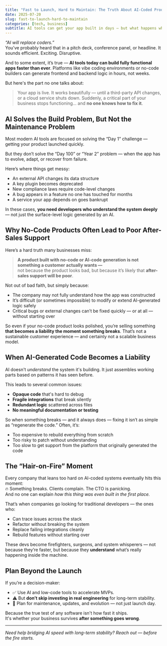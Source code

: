 ```yaml
---
title: "Fast to Launch, Hard to Maintain: The Truth About AI-Coded Products"
date: 2025-07-20
slug: fast-to-launch-hard-to-maintain
categories: [tech, business]
subtitle: AI tools can get your app built in days — but what happens when something breaks? Here's what executives need to know before relying too heavily on code-free development.
---
```


*“AI will replace coders.”*  
You’ve probably heard that in a pitch deck, conference panel, or headline. It sounds efficient. Exciting. Disruptive.

And to some extent, it’s true — **AI tools today can build fully functional apps faster than ever**. Platforms like vibe coding environments or no-code builders can generate frontend and backend logic in hours, not weeks.

But here's the part no one talks about:

> Your app is live. It works beautifully — until a third-party API changes, or a cloud service shuts down. Suddenly, a critical part of your business stops functioning… and **no one knows how to fix it**.

## AI Solves the Build Problem, But Not the Maintenance Problem

Most modern AI tools are focused on solving the “Day 1” challenge — getting your product launched quickly.

But they don’t solve the “Day 100” or “Year 2” problem — when the app has to evolve, adapt, or recover from failure.

Here’s where things get messy:
- An external API changes its data structure
- A key plugin becomes deprecated
- New compliance laws require code-level changes
- A bug appears in a feature no one has touched for months
- A service your app depends on goes bankrupt

In these cases, **you need developers who understand the system deeply** — not just the surface-level logic generated by an AI.

## Why No-Code Products Often Lead to Poor After-Sales Support

Here’s a hard truth many businesses miss:

> **A product built with no-code or AI-code generation is not something a customer actually wants —**  
> not because the product looks bad, but because it’s likely that **after-sales support will be poor**.

Not out of bad faith, but simply because:
- The company may not fully understand how the app was constructed
- It’s difficult (or sometimes impossible) to modify or extend AI-generated logic safely
- Critical bugs or external changes can’t be fixed quickly — or at all — without starting over

So even if your no-code product looks polished, you’re selling something **that becomes a liability the moment something breaks**. That’s not a sustainable customer experience — and certainly not a scalable business model.

## When AI-Generated Code Becomes a Liability

AI doesn't *understand* the system it's building. It just assembles working parts based on patterns it has seen before.

This leads to several common issues:
- **Opaque code** that's hard to debug
- **Fragile integrations** that break silently
- **Redundant logic** scattered across files
- **No meaningful documentation or testing**

So when something breaks — and it always does — fixing it isn’t as simple as “regenerate the code.” Often, it’s:
- Too expensive to rebuild everything from scratch
- Too risky to patch without understanding
- Too slow to get support from the platform that originally generated the code

## The “Hair-on-Fire” Moment

Every company that leans too hard on AI-coded systems eventually hits this moment:  
🔥 Something breaks. Clients complain. The CTO is panicking.  
And no one can explain *how this thing was even built in the first place.*

That’s when companies go looking for traditional developers — the ones who:
- Can trace issues across the stack
- Refactor without breaking the system
- Replace failing integrations cleanly
- Rebuild features without starting over

These devs become firefighters, surgeons, and system whisperers — not because they’re faster, but because they **understand** what’s really happening inside the machine.

## Plan Beyond the Launch

If you’re a decision-maker:

- ✅ Use AI and low-code tools to accelerate MVPs.
- ⚠️ But **don’t skip investing in real engineering** for long-term stability.
- 🔁 Plan for maintenance, updates, and evolution — not just launch day.

Because the true test of any software isn't how fast it ships.  
It's whether your business survives **after something goes wrong**.

---

*Need help bridging AI speed with long-term stability? Reach out — before the fire starts.*
